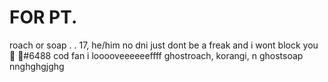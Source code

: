  # FOR PT.
roach or soap . . 17, he/him
no dni just dont be a freak and i wont block you
🧼 💨#6488
cod fan i looooveeeeeeffff ghostroach, korangi, n ghostsoap 
nnghghgjghg

